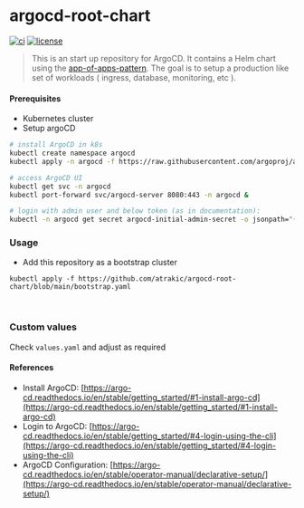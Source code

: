 # argocd-root-chart

[![ci](https://github.com/atrakic/argocd-root-chart/workflows/ci/badge.svg)](https://github.com/atrakic/argocd-root-chart/actions)
[![license](https://img.shields.io/github/license/atrakic/argocd-root-chart.svg)](https://github.com/atrakic/argocd-root-chart/blob/main/LICENSE)

> This is an start up repository for ArgoCD.
> It contains a Helm chart using the [app-of-apps-pattern](https://argo-cd.readthedocs.io/en/stable/operator-manual/cluster-bootstrapping/#app-of-apps-pattern).
> The goal is to setup a production like set of workloads ( ingress, database, monitoring, etc ).



#### Prerequisites

- Kubernetes cluster
- Setup argoCD

```bash
# install ArgoCD in k8s
kubectl create namespace argocd
kubectl apply -n argocd -f https://raw.githubusercontent.com/argoproj/argo-cd/stable/manifests/install.yaml

# access ArgoCD UI
kubectl get svc -n argocd
kubectl port-forward svc/argocd-server 8080:443 -n argocd &

# login with admin user and below token (as in documentation):
kubectl -n argocd get secret argocd-initial-admin-secret -o jsonpath="{.data.password}" | base64 --decode && echo
```

### Usage
- Add this repository as a bootstrap cluster
```
kubectl apply -f https://github.com/atrakic/argocd-root-chart/blob/main/bootstrap.yaml
```
</br>


### Custom values
Check `values.yaml` and adjust as required


#### References

* Install ArgoCD: [https://argo-cd.readthedocs.io/en/stable/getting_started/#1-install-argo-cd](https://argo-cd.readthedocs.io/en/stable/getting_started/#1-install-argo-cd)
* Login to ArgoCD: [https://argo-cd.readthedocs.io/en/stable/getting_started/#4-login-using-the-cli](https://argo-cd.readthedocs.io/en/stable/getting_started/#4-login-using-the-cli)
* ArgoCD Configuration: [https://argo-cd.readthedocs.io/en/stable/operator-manual/declarative-setup/](https://argo-cd.readthedocs.io/en/stable/operator-manual/declarative-setup/)
